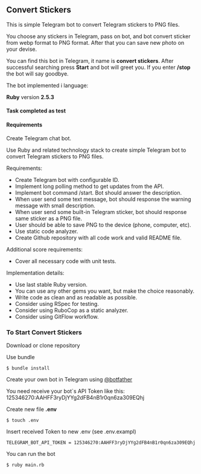 ## Convert Stickers
This is simple Telegram bot to convert Telegram stickers to PNG files.

You choose any stickers in Telegram, pass on bot, and bot convert sticker from webp format to PNG format.
After that you can save new photo on your devise.

You can find this bot in Telegram, it name is **convert stickers**. After successful searching press **Start** and bot will greet you.
If you enter **/stop** the bot will say goodbye.

The bot implemented i language:

**Ruby** version **2.5.3**

#### Task completed as test
#### Requirements

Create Telegram chat bot.


Use Ruby and related technology stack to create simple Telegram bot to convert Telegram stickers to PNG files.

Requirements:
* Create Telegram bot with configurable ID.
* Implement long polling method to get updates from the API.
* Implement bot command /start. Bot should answer the description.
* When user send some text message, bot should response the warning message with small description.
* When user send some built-in Telegram sticker, bot should response same sticker as a PNG file.
* User should be able to save PNG to the device (phone, computer, etc).
* Use static code analyzer.
* Create Github repository with all code work and valid README file.

Additional score requirements:
* Cover all necessary code with unit tests.

Implementation details:
* Use last stable Ruby version.
* You can use any other gems you want, but make the choice reasonably.
* Write code as clean and as readable as possible.
* Consider using RSpec for testing.
* Consider using RuboCop as a static analyzer.
* Consider using GitFlow workflow.

### To Start Convert Stickers

Download or clone repository

Use bundle

```
$ bundle install
``` 

Create your own bot in Telegram using [@botfather](https://telegram.me/botfather)

You need receive your bot`s API Token like this:  125346270:AAHFF3ryDjYYg2dFB4nB1r0qn6za309EQhj

Create new file **.env**

```
$ touch .env
```

Insert received Token to new .env (see .env.exampl)

```
TELEGRAM_BOT_API_TOKEN = 125346270:AAHFF3ryDjYYg2dFB4nB1r0qn6za309EQhj
```

You can run the bot

```
$ ruby main.rb
```

